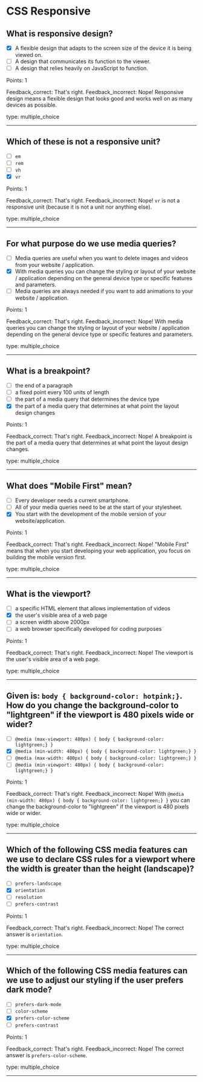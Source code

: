 # CSS Responsive

## What is responsive design?

* [x] A flexible design that adapts to the screen size of the device it is being viewed on.
* [ ] A design that communicates its function to the viewer.
* [ ] A design that relies heavily on JavaScript to function.

Points: 1

Feedback_correct: That's right.
Feedback_incorrect: Nope! Responsive design means a flexible design that looks good and works well on as many devices as possible.

type: multiple_choice

---

## Which of these is not a responsive unit?

* [ ] `em`
* [ ] `rem`
* [ ] `vh`
* [x] `vr`

Points: 1

Feedback_correct: That's right.
Feedback_incorrect: Nope! `vr` is not a responsive unit (because it is not a unit nor anything else).

type: multiple_choice

---

## For what purpose do we use media queries?

* [ ] Media queries are useful when you want to delete images and videos from your website / application.
* [x] With media queries you can change the styling or layout of your website / application depending on the general device type or specific features and parameters.
* [ ] Media queries are always needed if you want to add animations to your website / application.

Points: 1

Feedback_correct: That's right.
Feedback_incorrect: Nope! With media queries you can change the styling or layout of your website / application depending on the general device type or specific features and parameters.

type: multiple_choice

---

## What is a breakpoint?

* [ ] the end of a paragraph
* [ ] a fixed point every 100 units of length
* [ ] the part of a media query that determines the device type
* [x] the part of a media query that determines at what point the layout design changes

Points: 1

Feedback_correct: That's right.
Feedback_incorrect: Nope! A breakpoint is the part of a media query that determines at what point the layout design changes.

type: multiple_choice

---

## What does "Mobile First" mean?

* [ ] Every developer needs a current smartphone.
* [ ] All of your media queries need to be at the start of your stylesheet.
* [x] You start with the development of the mobile version of your website/application.

Points: 1

Feedback_correct: That's right.
Feedback_incorrect: Nope! "Mobile First" means that when you start developing your web application, you focus on building the mobile version first.

type: multiple_choice

---

## What is the viewport?

* [ ] a specific HTML element that allows implementation of videos
* [x] the user's visible area of a web page
* [ ] a screen width above 2000px
* [ ] a web browser specifically developed for coding purposes

Points: 1

Feedback_correct: That's right.
Feedback_incorrect: Nope! The viewport is the user's visible area of a web page.

type: multiple_choice

---

## Given is: `body { background-color: hotpink;}`. How do you change the background-color to "lightgreen" if the viewport is 480 pixels wide or wider?

* [ ] `@media (max-viewport: 480px) { body { background-color: lightgreen;} }`
* [x] `@media (min-width: 480px) { body { background-color: lightgreen;} }`
* [ ] `@media (max-width: 480px) { body { background-color: lightgreen;} }`
* [ ] `@media (min-viewport: 480px) { body { background-color: lightgreen;} }`

Points: 1

Feedback_correct: That's right.
Feedback_incorrect: Nope! With `@media (min-width: 480px) { body { background-color: lightgreen;} }` you can change the background-color to "lightgreen" if the viewport is 480 pixels wide or wider. 

type: multiple_choice

---

## Which of the following CSS media features can we use to declare CSS rules for a viewport where the width is greater than the height (landscape)? 

* [ ] `prefers-landscape`
* [x] `orientation`
* [ ] `resolution`
* [ ] `prefers-contrast`

Points: 1

Feedback_correct: That's right.
Feedback_incorrect: Nope! The correct answer is `orientation`.

type: multiple_choice

---

## Which of the following CSS media features can we use to adjust our styling if the user prefers dark mode?

* [ ] `prefers-dark-mode`
* [ ] `color-scheme`
* [x] `prefers-color-scheme`
* [ ] `prefers-contrast`

Points: 1

Feedback_correct: That's right.
Feedback_incorrect: Nope! The correct answer is `prefers-color-scheme`.

type: multiple_choice

---
